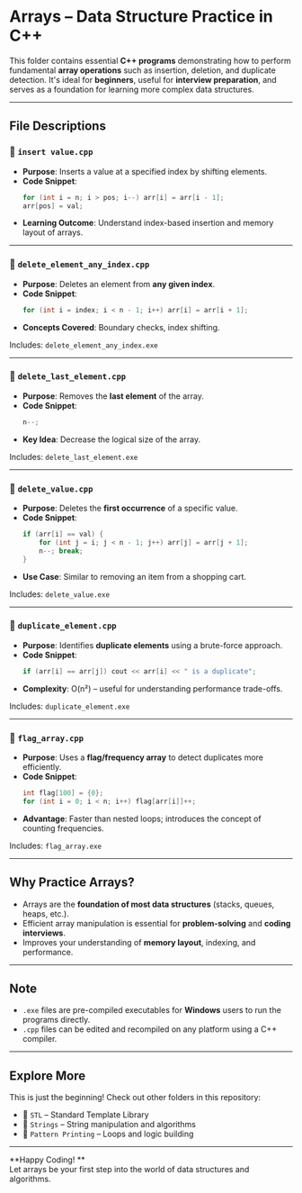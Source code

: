 #  Arrays – Data Structure Practice in C++

This folder contains essential **C++ programs** demonstrating how to perform fundamental **array operations** such as insertion, deletion, and duplicate detection. It's ideal for **beginners**, useful for **interview preparation**, and serves as a foundation for learning more complex data structures.

---

##  File Descriptions

### 🔹 `insert value.cpp`
- **Purpose**: Inserts a value at a specified index by shifting elements.
- **Code Snippet**:
  ```cpp
  for (int i = n; i > pos; i--) arr[i] = arr[i - 1];
  arr[pos] = val;
  ```
- **Learning Outcome**: Understand index-based insertion and memory layout of arrays.

---

### 🔹 `delete_element_any_index.cpp`
- **Purpose**: Deletes an element from **any given index**.
- **Code Snippet**:
  ```cpp
  for (int i = index; i < n - 1; i++) arr[i] = arr[i + 1];
  ```
- **Concepts Covered**: Boundary checks, index shifting.

 Includes: `delete_element_any_index.exe`

---

### 🔹 `delete_last_element.cpp`
- **Purpose**: Removes the **last element** of the array.
- **Code Snippet**:
  ```cpp
  n--;
  ```
- **Key Idea**: Decrease the logical size of the array.

 Includes: `delete_last_element.exe`

---

### 🔹 `delete_value.cpp`
- **Purpose**: Deletes the **first occurrence** of a specific value.
- **Code Snippet**:
  ```cpp
  if (arr[i] == val) {
      for (int j = i; j < n - 1; j++) arr[j] = arr[j + 1];
      n--; break;
  }
  ```
- **Use Case**: Similar to removing an item from a shopping cart.

 Includes: `delete_value.exe`

---

### 🔹 `duplicate_element.cpp`
- **Purpose**: Identifies **duplicate elements** using a brute-force approach.
- **Code Snippet**:
  ```cpp
  if (arr[i] == arr[j]) cout << arr[i] << " is a duplicate";
  ```
- **Complexity**: O(n²) – useful for understanding performance trade-offs.

 Includes: `duplicate_element.exe`

---

### 🔹 `flag_array.cpp`
- **Purpose**: Uses a **flag/frequency array** to detect duplicates more efficiently.
- **Code Snippet**:
  ```cpp
  int flag[100] = {0};
  for (int i = 0; i < n; i++) flag[arr[i]]++;
  ```
- **Advantage**: Faster than nested loops; introduces the concept of counting frequencies.

 Includes: `flag_array.exe`

---

##  Why Practice Arrays?

- Arrays are the **foundation of most data structures** (stacks, queues, heaps, etc.).
- Efficient array manipulation is essential for **problem-solving** and **coding interviews**.
- Improves your understanding of **memory layout**, indexing, and performance.

---


##  Note

- `.exe` files are pre-compiled executables for **Windows** users to run the programs directly.
- `.cpp` files can be edited and recompiled on any platform using a C++ compiler.

---

##  Explore More

This is just the beginning! Check out other folders in this repository:
- 📂 `STL` – Standard Template Library
- 📂 `Strings` – String manipulation and algorithms
- 📂 `Pattern Printing` – Loops and logic building

---

**Happy Coding! **  
Let arrays be your first step into the world of data structures and algorithms.
